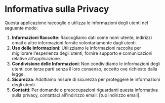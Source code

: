 # Informativa sulla Privacy

Questa applicazione raccoglie e utilizza le informazioni degli utenti nel seguente modo:

1. **Informazioni Raccolte**: Raccogliamo dati come nomi utente, indirizzi email e altre informazioni fornite volontariamente dagli utenti.
2. **Uso delle Informazioni**: Utilizziamo le informazioni raccolte per migliorare l'esperienza degli utenti, fornire supporto e comunicazioni relative all'applicazione.
3. **Condivisione delle Informazioni**: Non condividiamo le informazioni degli utenti con terze parti senza il loro consenso, eccetto ove richiesto dalla legge.
4. **Sicurezza**: Adottiamo misure di sicurezza per proteggere le informazioni degli utenti.
5. **Contatti**: Per domande o preoccupazioni riguardanti questa informativa sulla privacy, contattaci all'indirizzo email: [tuo indirizzo email].
